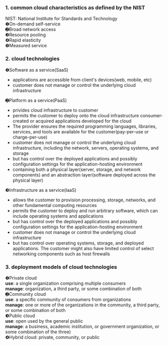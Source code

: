 ### 1. common cloud characteristics as defined by the NIST
NIST: National Institute for Standards and Technology<br>
❶On-demand self-service<br>
➋Broad network access<br>
❸Resource pooling<br>
❹Rapid elasticity<br>
❺Measured service<br>

### 2. cloud technologies
❶Software as a service(SaaS)
- applications are accessible from client's devices(web, mobile, etc)
- customer does not manage or control the underlying cloud infrastructure

➋Platform as a service(PaaS)
- privides cloud infrastructure to customer
- permits the customer to deploy onto the cloud infrastructure consumer-created or acquired applications developed for the cloud
- The provider ensures the required programming languages, libraries, services, and tools are available for the customer(pay-per-use or charge-per-use)
- customer does not manage or control the underlying cloud infrastructure, including the network, servers, operating systems, and storage
- but has control over the deployed applications and possibly configuration settings for the application-hosting environment
- containing both a physical layer(server, storage, and network components) and an abstraction layer(software deployed across the physical layer)

❸Infrastructure as a service(IaaS)
- allows the customer to provision processing, storage, networks, and other fundamental computing resources
- permits the customer to deploy and run arbitrary software, which can include operating systems and applications
- but has control over the deployed applications and possibly configuration settings for the application-hosting environment
- customer does not manage or control the underlying cloud infrastructure
- but has control over operating systems, storage, and deployed applications. The customer might also have limited control of select networking components such as host firewalls

### 3. deployment models of cloud technologies
❶Private cloud<br>
<b>use</b>: a single organization comprising multiple consumers<br>
<b>manage</b>: organization, a third party, or some combination of both<br>
➋Community cloud<br>
<b>use</b>: a specific community of consumers from organizations<br>
<b>manage</b>: one or more of the organizations in the community, a third party, or some combination of both<br>
❸Public cloud<br>
<b>use</b>: open used by the general public<br>
<b>manage</b>: a business, academic institution, or government organization, or some combination of the three)<br>
❹Hybrid cloud: private, community, or public
